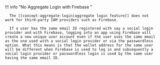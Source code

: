 !!! info "No Aggregate Login with Firebase "

      The [[concept-aggregate-login|aggregate login feature]] does not work for third-party IAM providers such as Firebase.

      If a user has the same email ID registered with say a social login provider and with Firebase, logging into an app using Firebase will create a new unique user account even if the user uses the same email as the one used with a social login provider or via the passwordless option. What this means is that the wallet address for the same user will be different when Firebase is used to log in and subsequently a social login provider or passwordless login is used by the same user having the same email ID.